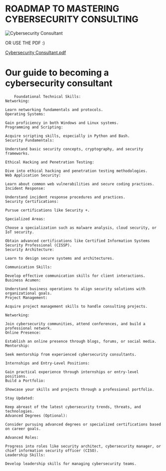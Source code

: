 # ROADMAP TO MASTERING CYBERSECURITY CONSULTING

![Cybersecurity Consultant](https://github.com/d3vobed/EverythingCyb3R/assets/66479041/0d12c4c2-0319-4524-b867-831a8326f07d)


OR USE THE PDF :)

[Cybersecurity Consultant.pdf](https://github.com/d3vobed/EverythingCyb3R/files/13342890/Cybersecurity.Consultant.pdf)


# Our  guide to becoming a cybersecurity consultant

        Foundational Technical Skills:
    Networking:

    Learn networking fundamentals and protocols.
    Operating Systems:

    Gain proficiency in both Windows and Linux systems.
    Programming and Scripting:

    Acquire scripting skills, especially in Python and Bash.
    Security Fundamentals:

    Understand basic security concepts, cryptography, and security frameworks.

    Ethical Hacking and Penetration Testing:

    Dive into ethical hacking and penetration testing methodologies.
    Web Application Security:

    Learn about common web vulnerabilities and secure coding practices.
    Incident Response:

    Understand incident response procedures and practices.
    Security Certifications:

    Pursue certifications like Security +.

    Specialized Areas:

    Choose a specialization such as malware analysis, cloud security, or IoT security.

    Obtain advanced certifications like Certified Information Systems Security Professional (CISSP).
    Security Architecture:

    Learn to design secure systems and architectures.

    Communication Skills:

    Develop effective communication skills for client interactions.
    Business Acumen:

    Understand business operations to align security solutions with organizational goals.
    Project Management:

    Acquire project management skills to handle consulting projects.

    Networking:

    Join cybersecurity communities, attend conferences, and build a professional network.
    Online Presence:

    Establish an online presence through blogs, forums, or social media.
    Mentorship:

    Seek mentorship from experienced cybersecurity consultants.

    Internships and Entry-Level Positions:

    Gain practical experience through internships or entry-level positions.
    Build a Portfolio:

    Showcase your skills and projects through a professional portfolio.

    Stay Updated:

    Keep abreast of the latest cybersecurity trends, threats, and technologies.
    Advanced Degrees (Optional):

    Consider pursuing advanced degrees or specialized certifications based on career goals.

    Advanced Roles:

    Progress into roles like security architect, cybersecurity manager, or chief information security officer (CISO).
    Leadership Skills:

    Develop leadership skills for managing cybersecurity teams.
